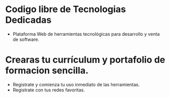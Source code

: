 # Codigo libre de Tecnologias Dedicadas
* Plataforma Web de herramientas tecnológicas para desarrollo y venta de software.

# Crearas tu currículum y portafolio de formacion sencilla.

* Registrate y comienza tu uso inmediato de las herramientas.
* Registrate con tus redes favoritas.
